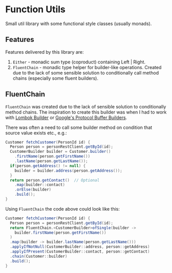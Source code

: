 # Function Utils
Small util library with some functional style classes (usually monads).

## Features
Features delivered by this library are:
1. `Either` - monadic sum type (coproduct) containing Left | Right. 
1. `FluentChain` - monadic type helper for builder-like operations. Created due to the lack of some
sensible solution to conditionally call method chains (especially some fluent builders).


## FluentChain
`FluentChain` was created due to the lack of sensible solution to conditionally method chains.
The inspiration to create this builder was when I had to work with [Lombok Builder][1] 
or [Google's Protocol Buffer Builders][2].

There was often a need to call some builder method on condition that source value exists etc., e.g.:
```java
Customer fetchCustomer(PersonId id) {
  Person person = personRestClient.getById(id);
  CustomerBuilder builder = Customer.builder()
    .firstName(person.getFirstName())
    .lastName(person.getLastName());
  if(person.getAddress() != null) {
    builder = builder.address(person.getAddress());
  }
  return person.getContact()  // Optional
    .map(builder::contact)
    .orElse(builder)
    .build();
}
```

Using `FluentChain` the code above could look like this:
```java
Customer fetchCustomer(PersonId id) {
  Person person = personRestClient.getById(id);
  return FluentChain.<CustomerBuilder>ofSingle(builder -> 
    builder.firstName(person.getFirstName())
  )
  .map(builder -> builder.lastName(person.getLastName()))
  .applyIfNotNull(CustomerBuilder::address, person::getAddress)
  .applyIfPresent(CustomerBuilder::contact, person::getContact)
  .chain(Customer::builder)
  .build();
}
```

[1]: https://projectlombok.org/features/Builder
[2]: https://developers.google.com/protocol-buffers/docs/javatutorial#builders